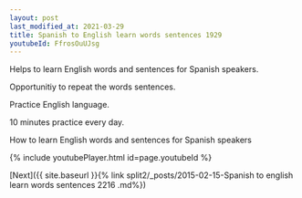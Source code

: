 ```yaml
---
layout: post
last_modified_at: 2021-03-29
title: Spanish to English learn words sentences 1929 
youtubeId: FfrosOuUJsg
---
```

 
 
Helps to learn English words and sentences for Spanish speakers.

Opportunitiy to repeat the words sentences. 

Practice English language. 
 
10 minutes practice every day. 
 
How to learn English words and sentences for Spanish speakers 
 
{% include youtubePlayer.html id=page.youtubeId %}
 
 
[Next]({{ site.baseurl }}{% link  split2/_posts/2015-02-15-Spanish to english learn words sentences 2216 .md%})
 
